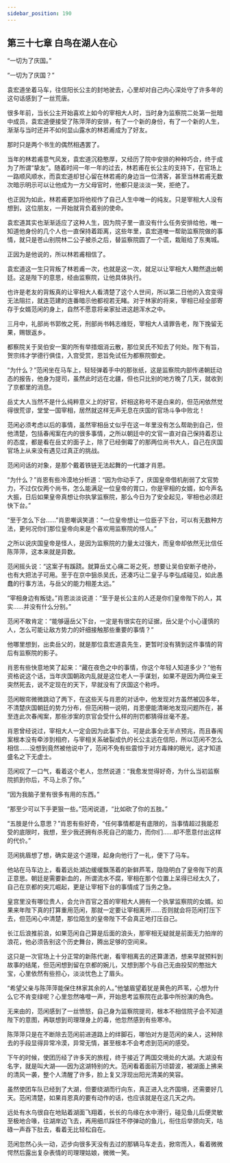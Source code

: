 ```yaml
---
sidebar_position: 190
---
```


## 第三十七章 **白鸟在湖人在心**

“一切为了庆国。”

“一切为了庆国？”

袁宏道坐着马车，往信阳长公主的封地驶去，心里却对自己内心深处守了许多年的这句话感到了一丝荒唐。

很多年前，当长公主开始喜欢上如今的宰相大人时，当时身为监察院二处第一批暗中成员，袁宏道便接受了陈萍萍的安排，有了一个新的身份，有了一个新的人生，渐渐与当时还并不如何显山露水的林若甫成为了好友。

那时只是两个书生的偶然相遇罢了。

当年的林若甫意气风发，袁宏道沉稳憨厚，又经历了院中安排的种种巧合，终于成为了所谓“挚友”。随着时间一年一年的过去，林若甫在长公主的支持下，在官场上一路顺风顺水，而袁宏道却甘心留在林若甫的身边当一位清客，甚至当林若甫无数次暗示明示可以让他成为一方父母官时，他都只是淡淡一笑，拒绝了。

也正因为如此，林若甫更加将他视作了自己人生中唯一的纯友。只是宰相大人没有想到，这位朋友，一开始就背负着别的使命。

袁宏道其实也渐渐适应了这种人生，因为院子里一直没有什么任务安排给他，唯一知道他身份的几个人也一直保持着距离，这些年里，袁宏道唯一帮助监察院做的事情，就只是苍山别院林二公子被杀之后，替监察院圆了一个谎，栽赃给了东夷城。

正因为是他说的，所以林若甫相信了。

袁宏道这一生只背叛了林若甫一次，也就是这一次，就足以让宰相大人黯然退出朝廷。这是陛下的意思，经由监察院，让他具体执行。

也许是老友的背叛真的让宰相大人看清楚了这个人世间，所以第二日他的入宫变得无法阻拦，就连范建的连番暗示他都视若无睹。对于林家的将来，宰相已经全部寄存于女婿范闲的身上，自然不愿意将亲家扯进这趟浑水之中。

三月中，礼部尚书郭攸之死，刑部尚书韩志维贬，宰相大人请罪告老，陛下挽留无果，赐银返乡。

都察院关于吴伯安一案的所有举措烟消云散，那位吴氏不知去了何处。陛下有旨，贺宗纬才学德行俱佳，入宫受赏，恩旨免试任为都察院御史。

“为什么？”范闲坐在马车上，轻轻弹着手中的那张纸，这是监察院内部传递朝廷动态的报告，他身为提司，虽然此时远在北疆，但也只比别的地方晚了几天，就收到了京都里的消息。

岳丈大人当然不是什么纯粹意义上的好官，奸相这称号不是白来的，但范闲依然觉得很荒谬，堂堂一国宰相，居然就这样无声无息在庆国的官场斗争中败北！

范闲必须考虑以后的事情，虽然宰相岳丈似乎在这一年里没有怎么帮助到自己，但他清楚，包括春闱案在内的很多事情，之所以朝廷中的文官一直对自己保持着忍让的态度，都是看在岳丈的面子上，除了已经倒霉了的那两位尚书大人，自己在庆国官场上从来没有遇见过真正的挑战。

范闲问话的对象，是那个戴着铁链无法起舞的一代雄才肖恩。

“为什么？”肖恩有些冷漠地分析道：“因为你动手了，庆国皇帝借机削弱了文官势力，不过仅仅两个尚书，怎么能满足一位皇帝的胃口，你是宰相的女婿，如今声名大振，日后如果皇帝真想让你执掌监察院，那么今日为了安全起见，宰相也必须赶快下台。”

“至于怎么下台……”肖恩嘲讽笑道：“一位皇帝想让一位臣子下台，可以有无数种方法，更何况你们那位皇帝向来是个喜欢用监察院的怪人。”

之所以说庆国皇帝是怪人，是因为监察院的力量太过强大，而皇帝却依然无比信任陈萍萍，这本来就是异数。

范闲摇头说：“这案子有蹊跷。就算岳丈心痛二哥之死，想要让吴伯安断子绝孙，也有大把法子可用。至于在京中狙杀吴氏，还凑巧让二皇子与李弘成碰见，如此愚蠢的行事方法，与岳父的能力相差太远。”

“宰相身边有叛徒。”肖恩淡淡说道：“至于是长公主的人还是你们皇帝陛下的人，其实……并没有什么分别。”

范闲不敢肯定：“能够逼岳父下台，一定是有很实在的证据，岳父是个小心谨慎的人，怎么可能让敌方势力的奸细接触那些重要的事情？”

他哪里想到，出卖岳父的，就是那位袁宏道袁先生，更暂时没有猜到这件事情的背后有监察院的影子。

肖恩有些快意地笑了起来：“藏在夜色之中的事情，你这个年轻人知道多少？”他有资格说这个话，当年庆国朝政内乱就是这位老人一手谋划，如果不是因为两位亲王突然死去，说不定现在的天下，早就没有了庆国这个称呼。

范闲眼帘微微跳动了两下，在这些天与肖恩的对话中，他发现对方虽然被囚多年，不清楚庆国朝廷的势力分布，但范闲稍一说明，肖恩便能清晰地发现问题所在，甚至连此次春闱案，那些涉案的京官会受什么样的刑罚都猜得丝毫不差。

肖恩曾经说过，宰相大人一定会因为此事下台。可是此事全无半点预兆，而且春闱案根本没有牵涉到相府，与宰相关系破裂成仇的长公主远在信阳，所以范闲不怎么相信……没想到竟然被他说中了，范闲不免有些震惊于对方毒辣的眼光，这才知道盛名之下无虚士。

范闲叹了一口气，看着这个老人，忽然说道：“我愈发觉得好奇，为什么当初监察院抓到你后，不马上杀了你。”

“因为我脑子里有很多有用的东西。”

“那至少可以下手更狠一些。”范闲说道，“比如砍了你的五肢。”

“五肢是什么意思？”肖恩有些好奇，“任何事情都是有底限的，当事情超过我能忍受的底限时，我想，至少我还拥有杀死自己的能力，而你们……却不愿意付出这样的代价。”

范闲挑眉想了想，确实是这个道理，起身向他行了一礼，便下了马车。

他站在马车边上，看着远处湖边缓缓飘荡着的新鲜芦苇，隐隐明白了皇帝陛下的真正意思。朝廷是需要新血的，所谓流水不腐，宰相在那个位置上呆得已经太久了，自己在京都的突兀崛起，更是让宰相下台的事情成了当务之急。

皇宫里没有哪位贵人，会允许百官之首的宰相大人拥有一个执掌监察院的女婿。如果来年陛下真的打算重用范闲，那就一定要让宰相离开……否则就会将范闲打压下去，但范闲心中清楚，那位陌生的皇帝陛下不会真正地打压自己。

长江后浪推前浪，如果范闲自己算是后面的浪头，那宰相无疑就是前面无力拍岸的浪花，他必须告别这个历史舞台，腾出足够的空间来。

这只是一次官场上十分正常的新陈代谢，看宰相离去的还算潇洒，想来早就预料到故事的结尾，但范闲想到留在京都的婉儿，又想到那个与自己无由投契的憨拙大宝，心里依然有些担心，淡淡忧色上了眉头。

“希望父亲与陈萍萍能保住林家其余的人。”他皱眉望着犹是黄色的芦苇，心想为什么它不肯变绿呢？心里忽然咯噔一声，开始思考监察院在此事中所扮演的角色。

无来由的，范闲感到了一丝愤怒，自己身为监察院提司，根本不相信院子会不知道陛下的意图，再联想到司理理身上的毒，他忽然感到有些寒冷。

陈萍萍只是在不断除去范闲前进道路上的绊脚石，哪怕对方是范闲的亲人，这种除去的手段显得异常冷漠，异常无情，甚至根本不会考虑到范闲的感受。

下午的时候，使团历经了许多天的旅程，终于接近了两国交境处的大湖。大湖没有名字，就是叫大湖——因为这湖特别的大。范闲看着面前万顷碧波，被湖面上拂来的清风一袭，整个人清醒了许多，脸上复又浮现出阳光清美的笑容。

虽然使团车队已经到了大湖，但要绕湖而行向东，真正进入北齐国境，还需要好几天。范闲清楚，如果肖恩真的要有动作的话，也应该就是在这几天之内。

远处有水鸟很自在地贴着湖面飞翔着，长长的鸟缘在水中滑行，碰见鱼儿后便灵敏至极地合喙，往湖岸边飞去，再用细爪踩住不停弹动的鱼儿，衔住后举颈向天，咕碌一声吞下肚去，看着无比轻松自在。

范闲忽然心头一动，迈步向很多天没有去过的那辆马车走去，掀帘而入，看着微微愕然后露出复杂表情的司理理姑娘，微微一笑。

